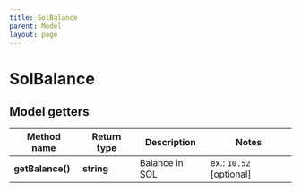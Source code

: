 ```yaml
---
title: SolBalance
parent: Model
layout: page
---
```


# SolBalance

## Model getters

Method name | Return type | Description | Notes
------------ | ------------- | ------------- | -------------
**getBalance()** | **string** | Balance in SOL | ex.: `10.52` [optional]

